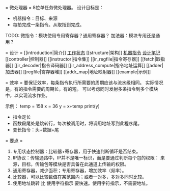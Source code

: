 = 微处理器 =
8位单任务微处理器。
设计目标是：
- 机器指令：目标、来源
- 每拍完成一条指令。从取指到完成。

TODO:
微指令：模块使用专用寄存器？通用寄存器？
加法器：模块专用还是通用？


= 设计 =
[[introduction|简介]]
[工作状态](work_station)
[[structure|架构]]
[机器指令](machine_instructor)
[设计笔记](design_tip)
[[controller|控制器]]
[[instructor|指令集]]
[[ir_regfile|指令寄存器]]
[[fetch|取指器]]
[[ir_decoder|指令译码器]]
[[ir_address_compute|指令地址运算]]
[[adder|加法器]]
[[regfile|寄存器堆]]
[[addr_map|地址映射器]]
[[example|示例]]

= 效率 =
要保证效率，每条指令执行所需要的周期应该与流水级相同。
实际情况是，有的指令需要的周期长，有的短。
可以考虑同时发射多条指令到多个模块中，以实现流水作业。

示例：
temp = 158
x = 36
y = x+temp
print(y)

- 指令定长
- 函数段尾处是跳转行，每次被调用时，将调用地址写到此程序尾。
- 变长指令：头+数据+尾

= 要点 =
1. 专用状态控制器：比较器+寄存器，用于快速判断循环是否结束。
2. IP协议：传输通路中，IP并不是唯一标识，而是要通过判断每个包的权限： 
   来源，目标，传输包等模块是否具备在此通道上传输的权限。
3. 通用寄存器，减少面积；专用寄存器，增加效率（频率）。
4. 比较器，可以比较数值在某范围内；或者一对多，多对多同时比较。
5. 使用地址跳转 比 使用字符指示 要快速。使用字符指示，不需要地址。

